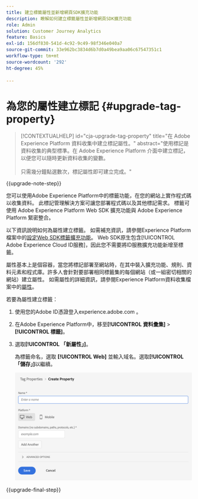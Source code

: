 ```yaml
---
title: 建立標籤屬性並新增網頁SDK擴充功能
description: 瞭解如何建立標籤屬性並新增網頁SDK擴充功能
role: Admin
solution: Customer Journey Analytics
feature: Basics
exl-id: 156df830-541d-4c92-9c49-98f346e040a7
source-git-commit: 33e962bc3834d6b7d0a49bea9aa06c67547351c1
workflow-type: tm+mt
source-wordcount: '292'
ht-degree: 45%

---
```


# 為您的屬性建立標記 {#upgrade-tag-property}

<!-- markdownlint-disable MD034 -->

>[!CONTEXTUALHELP]
>id="cja-upgrade-tag-property"
>title="在 Adobe Experience Platform 資料收集中建立標記屬性。"
>abstract="使用標記是資料收集的典型標準。在 Adobe Experience Platform 介面中建立標記，以便您可以隨時更新資料收集的變數。<br><br>只需幾分鐘點選數次，標記屬性即可建立完成。"

<!-- markdownlint-enable MD034 -->

{{upgrade-note-step}}

您可以使用Adobe Experience Platform中的標籤功能，在您的網站上實作程式碼以收集資料。 此標記管理解決方案可讓您部署程式碼以及其他標記需求。 標籤可使用 Adobe Experience Platform Web SDK 擴充功能與 Adobe Experience Platform 緊密整合。

以下資訊說明如何為屬性建立標籤。 如需補充資訊，請參閱Experience Platform檔案中的[設定Web SDK標籤擴充功能](https://experienceleague.adobe.com/en/docs/experience-platform/tags/extensions/client/web-sdk/web-sdk-extension-configuration)。 Web SDK原生包含[!UICONTROL Adobe Experience Cloud ID服務]，因此您不需要將ID服務擴充功能新增至標籤。

屬性基本上是個容器，當您將標記部署至網站時，在其中裝入擴充功能、規則、資料元素和程式庫。許多人會針對要部署相同標籤集的每個網站（或一組密切相關的網站）建立屬性。 如需屬性的詳細資訊，請參閱Experience Platform資料收集檔案中的[屬性](https://experienceleague.adobe.com/en/docs/experience-platform/tags/admin/companies-and-properties)。

若要為屬性建立標籤：

1. 使用您的Adobe ID憑證登入experience.adobe.com 。

1. 在Adobe Experience Platform中，移至&#x200B;**[!UICONTROL 資料彙集]** > **[!UICONTROL 標籤]**。

1. 選取&#x200B;**[!UICONTROL 「新屬性」]**。

   為標籤命名，選取 **[!UICONTROL Web]** 並輸入域名。選取&#x200B;**[!UICONTROL 「儲存」]**&#x200B;以繼續。

   ![建立屬性](assets/create-property.png)

{{upgrade-final-step}}
